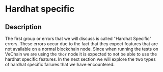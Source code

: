 # Hardhat specific

## Description

The first group or errors that we will discuss is called "Hardhat Specific" errors. These errors occur due to the fact that they expect features that are not available on a normal blockchain node. Since when running the tests on VeChain we are using the `thor` node it is expected to not be able to use the hardhat specific features. In the next section we will explore the two types of hardhat specific failures that we have encountered.
